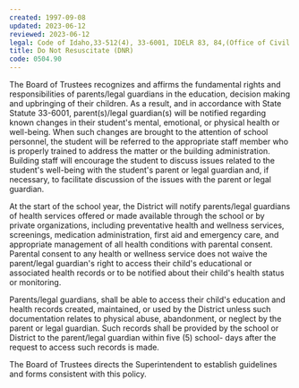 ```yaml
---
created: 1997-09-08
updated: 2023-06-12
reviewed: 2023-06-12
legal: Code of Idaho,33-512(4), 33-6001, IDELR 83, 84,(Office of Civil Rights, Mar. 31, 1994)
title: Do Not Resuscitate (DNR)
code: 0504.90
---
```


The Board of Trustees recognizes and affirms the fundamental rights and responsibilities of parents/legal guardians in the education, decision making and upbringing of their children. As a result, and in accordance with State Statute 33-6001, parent(s)/legal guardian(s) will be notified regarding known changes in their student's mental, emotional, or physical health or well-being. When such changes are brought to the attention of school personnel, the student will be referred to the appropriate staff member who is properly trained to address the matter or the building administration. Building staff will encourage the student to discuss issues related to the student's well-being with the student's parent or legal guardian and, if necessary, to facilitate discussion of the issues with the parent or legal guardian.

At the start of the school year, the District will notify parents/legal guardians of health services offered or made available through the school or by private organizations, including preventative health and wellness services, screenings, medication administration, first aid and emergency care, and appropriate management of all health conditions with parental consent. Parental consent to any health or wellness service does not waive the parent/legal guardian's right to access their child's educational or associated health records or to be notified about their child's health status or monitoring.

Parents/legal guardians, shall be able to access their child's education and health records created, maintained, or used by the District unless such documentation relates to physical abuse, abandonment, or neglect by the parent or legal guardian. Such records shall be provided by the school or District to the parent/legal guardian within five (5) school- days after the request to access such records is made.

The Board of Trustees directs the Superintendent to establish guidelines and forms consistent with this policy.
